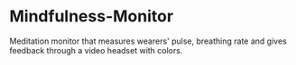 # Mindfulness-Monitor
Meditation monitor that measures wearers' pulse, breathing rate and gives feedback through a video headset with colors.
